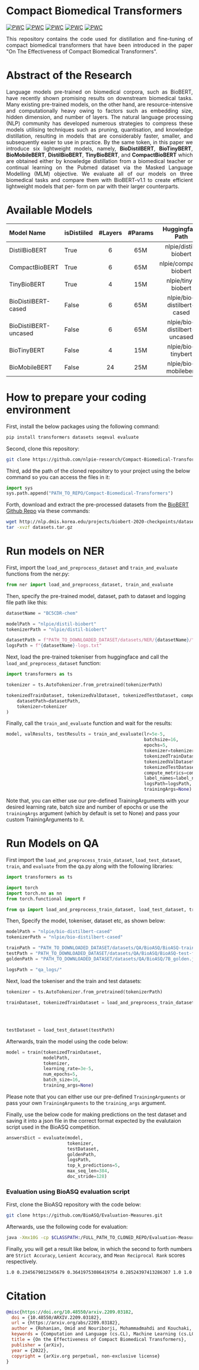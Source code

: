 # Compact Biomedical Transformers
[![PWC](https://img.shields.io/endpoint.svg?url=https://paperswithcode.com/badge/on-the-effectiveness-of-compact-biomedical/named-entity-recognition-on-bc5cdr-chemical)](https://paperswithcode.com/sota/named-entity-recognition-on-bc5cdr-chemical?p=on-the-effectiveness-of-compact-biomedical)
[![PWC](https://img.shields.io/endpoint.svg?url=https://paperswithcode.com/badge/on-the-effectiveness-of-compact-biomedical/named-entity-recognition-on-bc5cdr-disease)](https://paperswithcode.com/sota/named-entity-recognition-on-bc5cdr-disease?p=on-the-effectiveness-of-compact-biomedical)
[![PWC](https://img.shields.io/endpoint.svg?url=https://paperswithcode.com/badge/on-the-effectiveness-of-compact-biomedical/named-entity-recognition-ner-on-ncbi-disease)](https://paperswithcode.com/sota/named-entity-recognition-ner-on-ncbi-disease?p=on-the-effectiveness-of-compact-biomedical)
[![PWC](https://img.shields.io/endpoint.svg?url=https://paperswithcode.com/badge/on-the-effectiveness-of-compact-biomedical/named-entity-recognition-on-bc2gm)](https://paperswithcode.com/sota/named-entity-recognition-on-bc2gm?p=on-the-effectiveness-of-compact-biomedical)
[![PWC](https://img.shields.io/endpoint.svg?url=https://paperswithcode.com/badge/on-the-effectiveness-of-compact-biomedical/named-entity-recognition-ner-on-jnlpba)](https://paperswithcode.com/sota/named-entity-recognition-ner-on-jnlpba?p=on-the-effectiveness-of-compact-biomedical)

<p align="justify"> This repository contains the code used for distillation and fine-tuning of compact biomedical transformers that have been introduced in the paper "On The Effectiveness of Compact Biomedical Transformers". </p>

# Abstract of the Research
<p align="justify"> Language models pre-trained on biomedical corpora, such as BioBERT, have recently shown promising results on downstream biomedical tasks. Many existing pre-trained models, on the other hand, are resource-intensive and computationally heavy owing to factors such as embedding size, hidden dimension, and number of layers. The natural language processing (NLP) community has developed numerous strategies to compress these models utilising techniques such as pruning, quantisation, and knowledge distillation, resulting in models that are considerably faster, smaller, and subsequently easier to use in practice. By the same token, in this paper we introduce six lightweight models, namely, <strong>BioDistilBERT</strong>, <strong>BioTinyBERT</strong>, <strong>BioMobileBERT</strong>, <strong>DistilBioBERT</strong>, <strong>TinyBioBERT</strong>, and <strong>CompactBioBERT</strong> which are obtained either by knowledge distillation from a biomedical teacher or continual learning on the Pubmed dataset via the Masked Language Modelling (MLM) objective. We evaluate all of our models on three biomedical tasks and compare them with BioBERT-v1.1 to create efficient lightweight models that per- form on par with their larger counterparts. </p>

# Available Models
| Model Name  | isDistiiled | #Layers  | #Params | Huggingface Path | Link |
| :------------ |:------------ | :------------: | :------------: | :------------: | :-----:|
| DistilBioBERT         | True  | 6  | 65M |  nlpie/distil-biobert         | [here](https://huggingface.co/nlpie/distil-biobert)         |
| CompactBioBERT        | True  | 6  | 65M |  nlpie/compact-biobert        | [here](https://huggingface.co/nlpie/compact-biobert)        |
| TinyBioBERT           | True  | 4  | 15M |  nlpie/tiny-biobert           | [here](https://huggingface.co/nlpie/tiny-biobert)           |
| BioDistilBERT-cased   | False | 6  | 65M |  nlpie/bio-distilbert-cased   | [here](https://huggingface.co/nlpie/bio-distilbert-cased)   |
| BioDistilBERT-uncased | False | 6  | 65M |  nlpie/bio-distilbert-uncased | [here](https://huggingface.co/nlpie/bio-distilbert-uncased) |
| BioTinyBERT           | False | 4  | 15M |  nlpie/bio-tinybert           | [here](https://huggingface.co/nlpie/bio-tinybert)           |
| BioMobileBERT         | False | 24 | 25M |  nlpie/bio-mobilebert         | [here](https://huggingface.co/nlpie/bio-mobilebert)         |

# How to prepare your coding environment

First, install the below packages using the following command:

```bash
pip install transformers datasets seqeval evaluate
```

Second, clone this repository:

```bash
git clone https://github.com/nlpie-research/Compact-Biomedical-Transformers.git
```

Third, add the path of the cloned repository to your project using the below command so you can access the files in it:

```python
import sys
sys.path.append("PATH_TO_REPO/Compact-Biomedical-Transformers")
```

Forth, download and extract the pre-processed datasets from the [BioBERT Github Repo](https://github.com/dmis-lab/biobert) via these commands:

```bash
wget http://nlp.dmis.korea.edu/projects/biobert-2020-checkpoints/datasets.tar.gz
tar -xvzf datasets.tar.gz
```

# Run models on NER

First, import the `load_and_preprocess_dataset` and `train_and_evaluate` functions from the ner.py:

```python
from ner import load_and_preprocess_dataset, train_and_evaluate
```

Then, specify the pre-trained model, dataset, path to dataset and logging file path like this:
```python
datasetName = "BC5CDR-chem"

modelPath = "nlpie/distil-biobert"
tokenizerPath = "nlpie/distil-biobert"

datasetPath = f"PATH_TO_DOWNLOADED_DATASET/datasets/NER/{datasetName}/"
logsPath = f"{datasetName}-logs.txt"
```
Next, load the pre-trained tokeniser from huggingface and call the `load_and_preprocess_dataset` function:
```python
import transformers as ts

tokenizer = ts.AutoTokenizer.from_pretrained(tokenizerPath)

tokenizedTrainDataset, tokenizedValDataset, tokenizedTestDataset, compute_metrics, label_names = load_and_preprocess_dataset(
    datasetPath=datasetPath,
    tokenizer=tokenizer
)
```
Finally, call the `train_and_evaluate` function and wait for the results:
```python
model, valResults, testResults = train_and_evaluate(lr=5e-5,
                                                    batchsize=16,
                                                    epochs=5,
                                                    tokenizer=tokenizer,
                                                    tokenizedTrainDataset=tokenizedTrainDataset,
                                                    tokenizedValDataset=tokenizedValDataset,
                                                    tokenizedTestDataset=tokenizedTestDataset,
                                                    compute_metrics=compute_metrics,
                                                    label_names=label_names,
                                                    logsPath=logsPath,
                                                    trainingArgs=None)
```

Note that, you can either use our pre-defined TrainingArguments with your desired learning rate, batch size and number of epochs or use the `trainingArgs` argument (which by default is set to None) and pass your custom TrainingArguments to it.

# Run Models on QA

First import the `load_and_preprocess_train_dataset`, `load_test_dataset`, `train`, and `evaluate` from the qa.py along with the following libraries:

```python
import transformers as ts

import torch
import torch.nn as nn
from torch.functional import F

from qa import load_and_preprocess_train_dataset, load_test_dataset, train, evaluate
```

Then, Specify the model, tokeniser, dataset etc, as shown below:

```python
modelPath = "nlpie/bio-distilbert-cased"
tokenizerPath = "nlpie/bio-distilbert-cased"

trainPath = "PATH_TO_DOWNLOADED_DATASET/datasets/QA/BioASQ/BioASQ-train-factoid-7b.json"
testPath = "PATH_TO_DOWNLOADED_DATASET/datasets/QA/BioASQ/BioASQ-test-factoid-7b.json"
goldenPath = "PATH_TO_DOWNLOADED_DATASET/datasets/QA/BioASQ/7B_golden.json"

logsPath = "qa_logs/"
```

Next, load the tokeniser and the train and test datasets:

```python
tokenizer = ts.AutoTokenizer.from_pretrained(tokenizerPath)

trainDataset, tokenizedTrainDataset = load_and_preprocess_train_dataset(trainPath, 
                                                                        tokenizer,
                                                                        max_length=384, 
                                                                        stride=128)
                                                                        
testDataset = load_test_dataset(testPath)
```

Afterwards, train the model using the code below:

```python
model = train(tokenizedTrainDataset,
              modelPath,
              tokenizer,
              learning_rate=3e-5,
              num_epochs=5,
              batch_size=16,
              training_args=None)
```
Please note that you can either use our pre-defined `TrainingArguments` or pass your own `TrainingArguments` to the `training_args` argument.

Finally, use the below code for making predictions on the test dataset and saving it into a json file in the correct format expected by the evalutaion script used in the BioASQ competition.

```python
answersDict = evaluate(model,
                       tokenizer,
                       testDataset,
                       goldenPath,
                       logsPath,
                       top_k_predictions=5,
                       max_seq_len=384,
                       doc_stride=128)
```

### Evaluation using BioASQ evaluation script

First, clone the BioASQ repository with the code below:

```bash
git clone https://github.com/BioASQ/Evaluation-Measures.git
```

Afterwards, use the following code for evaluation:

```bash
java -Xmx10G -cp $CLASSPATH:/FULL_PATH_TO_CLONED_REPO/Evaluation-Measures/flat/BioASQEvaluation/dist/BioASQEvaluation.jar evaluation.EvaluatorTask1b -phaseB -e 5 /FULL_PATH_TO_DOWNLOADED_DATASET/datasets/QA/BioASQ/7B_golden.json /FULL_PATH_TO_LOGS_FOLDER/qa_logs/prediction_7B_golden.json
```

Finally, you will get a result like below, in which the second to forth numbers are `Strict Accuracy`, `Lenient Accuracy`, and `Mean Reciprocal Rank` scores respectively.

```bash
1.0 0.2345679012345679 0.36419753086419754 0.28524397413286307 1.0 1.0 1.0 1.0 1.0 1.0
```

# Citation
```bibtex
@misc{https://doi.org/10.48550/arxiv.2209.03182,
  doi = {10.48550/ARXIV.2209.03182},
  url = {https://arxiv.org/abs/2209.03182},
  author = {Rohanian, Omid and Nouriborji, Mohammadmahdi and Kouchaki, Samaneh and Clifton, David A.},
  keywords = {Computation and Language (cs.CL), Machine Learning (cs.LG), FOS: Computer and information sciences, FOS: Computer and information sciences, 68T50},
  title = {On the Effectiveness of Compact Biomedical Transformers},
  publisher = {arXiv},
  year = {2022}, 
  copyright = {arXiv.org perpetual, non-exclusive license}
}
```
